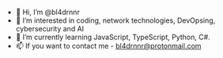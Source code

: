 - 👋 Hi, I’m @bl4drnnr
- 👀 I’m interested in coding, network technologies, DevOpsing, cybersecurity and AI
- 🌱 I’m currently learning JavaScript, TypeScript, Python, C#.
- 📫 If you want to contact me - bl4drnnr@protonmail.com
